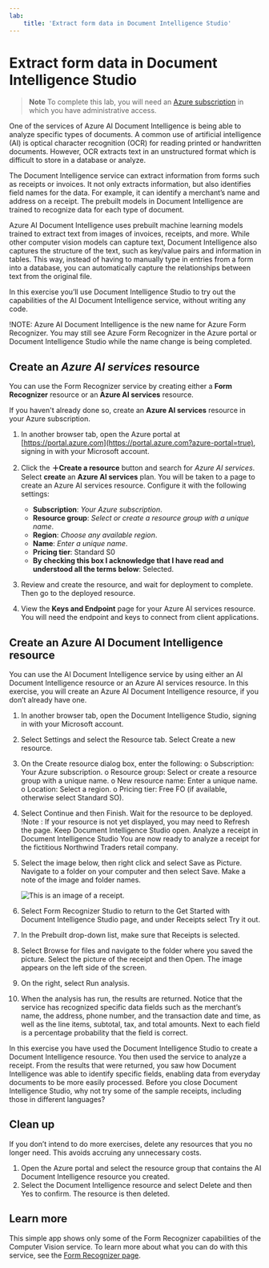 ```yaml
---
lab:
    title: 'Extract form data in Document Intelligence Studio​'
---
```


# Extract form data in Document Intelligence Studio

> **Note**
> To complete this lab, you will need an [Azure subscription](https://azure.microsoft.com/free?azure-portal=true) in which you have administrative access.

One of the services of Azure AI Document Intelligence is being able to analyze specific types of documents.  A common use of artificial intelligence (AI) is optical character recognition (OCR) for reading printed or handwritten documents. However, OCR extracts text in an unstructured format which is difficult to store in a database or analyze.

The Document Intelligence service can extract information from forms such as receipts or invoices.  It not only extracts information, but also identifies field names for the data. For example, it can identify a merchant’s name and address on a receipt. The prebuilt models in Document Intelligence are trained to recognize data for each type of document.
 
Azure AI Document Intelligence uses prebuilt machine learning models trained to extract text from images of invoices, receipts, and more. While other computer vision models can capture text, Document Intelligence also captures the structure of the text, such as key/value pairs and information in tables. This way, instead of having to manually type in entries from a form into a database, you can automatically capture the relationships between text from the original file.

In this exercise you’ll use Document Intelligence Studio to try out the capabilities of the AI Document Intelligence service, without writing any code. 

!NOTE: Azure AI Document Intelligence is the new name for Azure Form Recognizer. You may still see Azure Form Recognizer in the Azure portal or Document Intelligence Studio while the name change is being completed.

## Create an *Azure AI services* resource

You can use the Form Recognizer service by creating either a **Form Recognizer** resource or an **Azure AI services** resource.

If you haven't already done so, create an **Azure AI services** resource in your Azure subscription.

1. In another browser tab, open the Azure portal at [https://portal.azure.com](https://portal.azure.com?azure-portal=true), signing in with your Microsoft account.

1. Click the **&#65291;Create a resource** button and search for *Azure AI services*. Select **create** an **Azure AI services** plan. You will be taken to a page to create an Azure AI services resource. Configure it with the following settings:
    - **Subscription**: *Your Azure subscription*.
    - **Resource group**: *Select or create a resource group with a unique name*.
    - **Region**: *Choose any available region*.
    - **Name**: *Enter a unique name*.
    - **Pricing tier**: Standard S0
    - **By checking this box I acknowledge that I have read and understood all the terms below**: Selected.

1. Review and create the resource, and wait for deployment to complete. Then go to the deployed resource.

1. View the **Keys and Endpoint** page for your Azure AI services resource. You will need the endpoint and keys to connect from client applications.

## Create an Azure AI Document Intelligence resource
You can use the AI Document Intelligence service by using either an AI Document Intelligence resource or an Azure AI services resource. In this exercise, you will create an Azure AI Document Intelligence resource, if you don’t already have one.
1.	In another browser tab, open the Document Intelligence Studio, signing in with your Microsoft account.
2.	Select Settings and select the Resource tab. Select Create a new resource. 

 

3.	On the Create resource dialog box, enter the following:
o	Subscription: Your Azure subscription.
o	Resource group: Select or create a resource group with a unique name.
o	New resource name: Enter a unique name.
o	Location: Select a region.
o	Pricing tier: Free FO (if available, otherwise select Standard SO).
4.	Select Continue and then Finish. Wait for the resource to be deployed.
!Note : If your resource is not yet displayed, you may need to Refresh the page.
Keep Document Intelligence Studio open.
Analyze a receipt in Document Intelligence Studio
You are now ready to analyze a receipt for the fictitious Northwind Traders retail company.
1.	Select the image below, then right click and select Save as Picture. Navigate to a folder on your computer and then select Save. Make a note of the image and folder names.

    ![This is an image of a receipt.](media/analyze-receipts/receipt.jpg)

2.	Select Form Recognizer Studio to return to the Get Started with Document Intelligence Studio page, and under Receipts select Try it out.
3.	In the Prebuilt drop-down list, make sure that Receipts is selected.
4.	Select Browse for files and navigate to the folder where you saved the picture. Select the picture of the receipt and then Open. The image appears on the left side of the screen.
5.	On the right, select Run analysis.
6.	When the analysis has run, the results are returned. Notice that the service has recognized specific data fields such as the merchant’s name, the address, phone number, and the transaction date and time, as well as the line items, subtotal, tax, and total amounts. Next to each field is a percentage probability that the field is correct.

In this exercise you have used the Document Intelligence Studio to create a Document Intelligence resource. You then used the service to analyze a receipt. From the results that were returned, you saw how Document Intelligence was able to identify specific fields, enabling data from everyday documents to be more easily processed. Before you close Document Intelligence Studio, why not try some of the sample receipts, including those in different languages?

## Clean up
If you don’t intend to do more exercises, delete any resources that you no longer need. This avoids accruing any unnecessary costs.
1.	Open the Azure portal and select the resource group that contains the AI Document Intelligence resource you created. 
2.	Select the Document Intelligence resource and select Delete and then Yes to confirm. The resource is then deleted.

## Learn more

This simple app shows only some of the Form Recognizer capabilities of the Computer Vision service. To learn more about what you can do with this service, see the [Form Recognizer page](https://docs.microsoft.com/azure/applied-ai-services/form-recognizer/overview).

